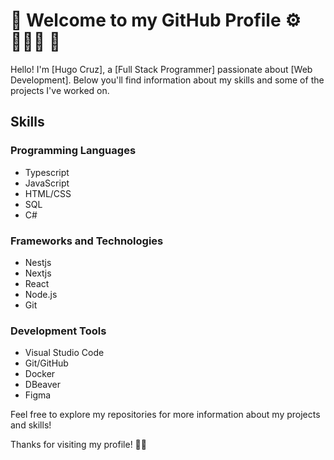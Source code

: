 # 👋 Welcome to my GitHub Profile  ⚙️ 👨🏻‍💻 🚀 

Hello! I'm [Hugo Cruz], a [Full Stack Programmer] passionate about [Web Development]. Below you'll find information about my skills and some of the projects I've worked on.

## Skills

### Programming Languages
- Typescript
- JavaScript
- HTML/CSS
- SQL
- C#

### Frameworks and Technologies
- Nestjs
- Nextjs
- React
- Node.js
- Git

### Development Tools
- Visual Studio Code
- Git/GitHub
- Docker 
- DBeaver
- Figma


Feel free to explore my repositories for more information about my projects and skills!


Thanks for visiting my profile! 🙌🏻
